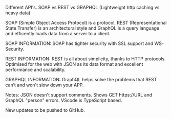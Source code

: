 Different API's. SOAP vs REST vs GRAPHQL (Lightweight http caching vs heavy data)

SOAP (Simple Object Access Protocol) is a protocol, 
REST (Representational State Transfer) is an architectural style and
GraphQL is a query language and efficently loads data from a server to a client.

SOAP INFORMATION:
SOAP has tighter security with SSL support and WS-Security.

REST INFORMATION: 
REST is all about simplicity, thanks to HTTP protocols.
Optimised for the web with JSON as its data format and excellent performance and scalability.

GRAPHQL INFORMATION:
GraphQL helps solve the problems that REST can’t and won't slow down your APP.




Notes:
JSON doesn't support comments. Shows GET https://URL and GraphQL "person" errors.
VScode is TypeScript based.


New updates to be pushed to GitHub.